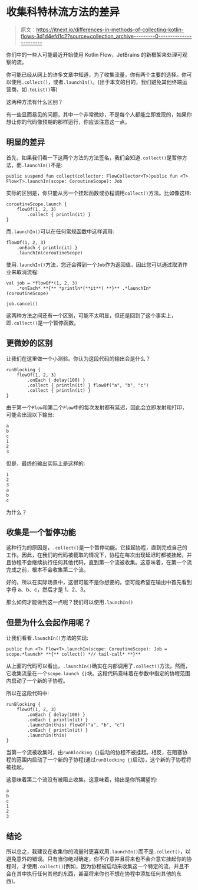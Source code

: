 # 收集科特林流方法的差异

> 原文：<https://itnext.io/differences-in-methods-of-collecting-kotlin-flows-3d1d4efd1c2?source=collection_archive---------0----------------------->

你们中的一些人可能最近开始使用 Kotlin Flow，JetBrains 的新框架来处理可观察的流。

你可能已经从网上的许多文章中知道，为了收集流量，你有两个主要的选择。你可以使用`.collect()`，或者`.launchIn()`。(出于本文的目的，我们避免其他终端运营商，如`.toList()`等)

这两种方法有什么区别？

有一些显而易见的问题，其中一个非常微妙，不是每个人都能立即发现的，如果你想让你的代码像预期的那样运行，你应该注意这一点。

## 明显的差异

首先，如果我们看一下这两个方法的方法签名，我们会知道`.collect()`是暂停方法，而`.launchIn()`不是:

```
public suspend fun collect(collector: FlowCollector<T>)public fun <T> Flow<T>.launchIn(scope: CoroutineScope): Job
```

实际的区别是，你只能从另一个挂起函数或协程调用`collect()`方法。比如像这样:

```
coroutineScope.launch {
    flowOf(1, 2, 3)
        .collect { println(it) }
}
```

而`.launchIn()`可以在任何常规函数中这样调用:

```
flowOf(1, 2, 3)
    .onEach { println(it) }
    .launchIn(coroutineScope)
```

使用`.launchIn()`方法，您还会得到一个`Job`作为返回值，因此您可以通过取消作业来取消流程:

```
val job = *flowOf*(1, 2, 3)
    .*onEach* **{** *println*(**it**) **}** .*launchIn*(coroutineScope)

job.cancel()
```

这两种方法之间还有一个区别，可能不太明显，但还是回到了这个事实上，即`.collect()`是一个暂停函数。

## 更微妙的区别

让我们在这里做一个小测验。你认为这段代码的输出会是什么？

```
runBlocking {
    flowOf(1, 2, 3)
        .onEach { delay(100) }
        .collect { println(it) } flowOf("a", "b", "c")
        .collect { println(it) }
}
```

由于第一个`Flow`和第二个`Flow`中的每次发射都有延迟，因此会立即发射和打印，可能会出现以下输出:

```
a
b
c
1
2
3
```

但是，最终的输出实际上是这样的:

```
1
2
3
a
b
c
```

为什么？

## 收集是一个暂停功能

这种行为的原因是，`.collect()`是一个暂停功能。它挂起协程，直到完成自己的工作。因此，在我们的代码被截取的情况下，协程在每次出现延迟时都被挂起，并且协程不会继续执行任何其他代码，直到第一个流被收集。这意味着，在第一个流完成之前，根本不会收集第二个流。

好的，所以在实际场景中，这很可能不是你想要的。您可能希望在输出中首先看到字母 a、b、c，然后才是 1、2、3。

那么如何才能做到这一点呢？我们可以使用`.launchIn()`

## 但是为什么会起作用呢？

让我们看看`.launchIn()`方法的实现:

```
public fun <T> Flow<T>.launchIn(scope: CoroutineScope): Job =     scope.*launch* **{** collect() *// tail-call* **}**
```

从上面的代码可以看出，`.launchIn()`确实在内部调用了`.collect()`方法。然而，它收集流量在一个`scope.launch {}`块。这段代码意味着在参数中指定的协程范围内启动了一个新的子协程。

所以在这段代码中:

```
runBlocking {
    flowOf(1, 2, 3)
        .onEach { delay(100) }
        .onEach { println(it) }
        .launchIn(this) flowOf("a", "b", "c")
        .onEach { println(it) }
        .launchIn(this)
}
```

当第一个流被收集时，由`runBlocking {}`启动的协程不被挂起。相反，在阻塞协程的范围内启动了一个新的子协程(通过`runBlocking {}`启动)，这个新的子协程将被挂起。

这意味着第二个流没有被阻止收集。这意味着，输出是你所期望的:

```
a
b
c
1
2
3
```

## 结论

所以总之，我建议在收集你的流量时更喜欢用`.launchIn()`而不是`.collect()`，以避免意外的错误。只有当你绝对确定，你不介意并且将来也不会介意它挂起你的协程时，才使用`.collect()`(例如，因为协程被启动来收集这一个特定的流，并且不会在其中执行任何其他的东西，甚至将来你也不想在协程中添加任何其他的东西)。